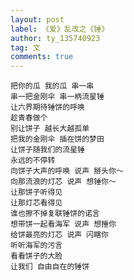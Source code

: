```yaml
---
layout: post
label: 《爱》乱改之《锤》
author: ty_135740923
tag: 文
comments: true
---
```


    把你的瓜 我的瓜 串一串
    串一把金刚伞 串一柄流星锤
    让六界期待锤饼的呼唤
    趁青春做个
    别让饼子 越长大越孤单
    把我的金刚伞 插在饼的梦田
    让饼子随我们的流星锤
    永远的不停转
    向饼子大声的呼唤 说声 掰头你～
    向那流浪的灯芯 说声 想锤你～
    让那饼子听得见
    让那灯芯看得见
    谁也擦不掉复联锤饼的诺言
    想带饼一起看海军 说声 想捶你
    给饼最亮的灯芯 说声 闪瞎你
    听听海军的污言
    看看饼子的大脸
    让我们 自由自在的锤饼
